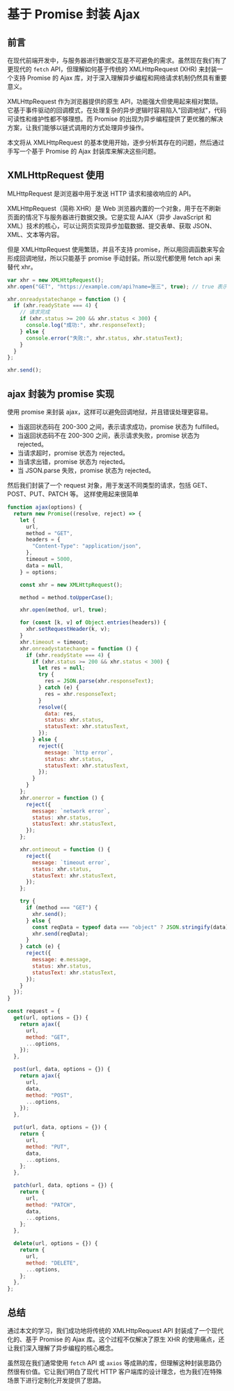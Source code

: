 # 基于 Promise 封装 Ajax

## 前言

在现代前端开发中，与服务器进行数据交互是不可避免的需求。虽然现在我们有了更现代的 `fetch` API，但理解如何基于传统的 XMLHttpRequest (XHR) 来封装一个支持 Promise 的 Ajax 库，对于深入理解异步编程和网络请求机制仍然具有重要意义。

XMLHttpRequest 作为浏览器提供的原生 API，功能强大但使用起来相对繁琐。它基于事件驱动的回调模式，在处理复杂的异步逻辑时容易陷入"回调地狱"，代码可读性和维护性都不够理想。而 Promise 的出现为异步编程提供了更优雅的解决方案，让我们能够以链式调用的方式处理异步操作。

本文将从 XMLHttpRequest 的基本使用开始，逐步分析其存在的问题，然后通过手写一个基于 Promise 的 Ajax 封装库来解决这些问题。

## XMLHttpRequest 使用

MLHttpRequest 是浏览器中用于发送 HTTP 请求和接收响应的 API。

XMLHttpRequest（简称 XHR）是 Web 浏览器内置的一个对象，用于在不刷新页面的情况下与服务器进行数据交换。它是实现 AJAX（异步 JavaScript 和 XML）技术的核心，可以让网页实现异步加载数据、提交表单、获取 JSON、XML、文本等内容。

但是 XMLHttpRequest 使用繁琐，并且不支持 promise，所以用回调函数来写会形成回调地狱，所以只能基于 promise 手动封装。所以现代都使用 fetch api 来替代 xhr。

```js
var xhr = new XMLHttpRequest();
xhr.open("GET", "https://example.com/api?name=张三", true); // true 表示异步

xhr.onreadystatechange = function () {
  if (xhr.readyState === 4) {
    // 请求完成
    if (xhr.status >= 200 && xhr.status < 300) {
      console.log("成功:", xhr.responseText);
    } else {
      console.error("失败:", xhr.status, xhr.statusText);
    }
  }
};

xhr.send();
```

## ajax 封装为 promise 实现

使用 promise 来封装 ajax，这样可以避免回调地狱，并且错误处理更容易。

- 当返回状态码在 200-300 之间，表示请求成功，promise 状态为 fulfilled。
- 当返回状态码不在 200-300 之间，表示请求失败，promise 状态为 rejected。
- 当请求超时，promise 状态为 rejected。
- 当请求出错，promise 状态为 rejected。
- 当 JSON.parse 失败，promise 状态为 rejected。

然后我们封装了一个 request 对象，用于发送不同类型的请求，包括 GET、POST、PUT、PATCH 等。 这样使用起来很简单

```js
function ajax(options) {
  return new Promise((resolve, reject) => {
    let {
      url,
      method = "GET",
      headers = {
        "Content-Type": "application/json",
      },
      timeout = 5000,
      data = null,
    } = options;

    const xhr = new XMLHttpRequest();

    method = method.toUpperCase();

    xhr.open(method, url, true);

    for (const [k, v] of Object.entries(headers)) {
      xhr.setRequestHeader(k, v);
    }
    xhr.timeout = timeout;
    xhr.onreadystatechange = function () {
      if (xhr.readyState === 4) {
        if (xhr.status >= 200 && xhr.status < 300) {
          let res = null;
          try {
            res = JSON.parse(xhr.responseText);
          } catch (e) {
            res = xhr.responseText;
          }
          resolve({
            data: res,
            status: xhr.status,
            statusText: xhr.statusText,
          });
        } else {
          reject({
            message: `http error`,
            status: xhr.status,
            statusText: xhr.statusText,
          });
        }
      }
    };
    xhr.onerror = function () {
      reject({
        message: `network error`,
        status: xhr.status,
        statusText: xhr.statusText,
      });
    };

    xhr.ontimeout = function () {
      reject({
        message: `timeout error`,
        status: xhr.status,
        statusText: xhr.statusText,
      });
    };

    try {
      if (method === "GET") {
        xhr.send();
      } else {
        const reqData = typeof data === "object" ? JSON.stringify(data) : data;
        xhr.send(reqData);
      }
    } catch (e) {
      reject({
        message: e.message,
        status: xhr.status,
        statusText: xhr.statusText,
      });
    }
  });
}

const request = {
  get(url, options = {}) {
    return ajax({
      url,
      method: "GET",
      ...options,
    });
  },

  post(url, data, options = {}) {
    return ajax({
      url,
      data,
      method: "POST",
      ...options,
    });
  },

  put(url, data, options = {}) {
    return {
      url,
      method: "PUT",
      data,
      ...options,
    };
  },

  patch(url, data, options = {}) {
    return {
      url,
      method: "PATCH",
      data,
      ...options,
    };
  },

  delete(url, options = {}) {
    return {
      url,
      method: "DELETE",
      ...options,
    };
  },
};
```

## 总结

通过本文的学习，我们成功地将传统的 XMLHttpRequest API 封装成了一个现代化的、基于 Promise 的 Ajax 库。这个过程不仅解决了原生 XHR 的使用痛点，还让我们深入理解了异步编程的核心概念。

虽然现在我们通常使用 `fetch` API 或 `axios` 等成熟的库，但理解这种封装思路仍然很有价值。它让我们明白了现代 HTTP 客户端库的设计理念，也为我们在特殊场景下进行定制化开发提供了思路。

